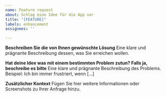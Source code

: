 ```yaml
---
name: Feature request
about: Schlag eine Idee für die App vor
title: "[FEATURE]"
labels: enhancement
assignees: ''

---
```


**Beschreiben Sie die von Ihnen gewünschte Lösung**
Eine klare und prägnante Beschreibung dessen, was Sie erreichen wollen.

**Hat deine Idee was mit einem bestimmten Problem zutun? Falls ja, beschreibe es bitte**
Eine klare und prägnante Beschreibung des Problems. Beispiel: Ich bin immer frustriert, wenn [...]

**Zusätzlicher Kontext**
Fügen Sie hier weitere Informationen oder Screenshots zu Ihrer Anfrage hinzu.

